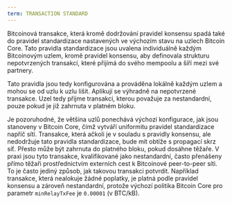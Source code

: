 ```yaml
---
term: TRANSACTION STANDARD
---
```


Bitcoinová transakce, která kromě dodržování pravidel konsensu spadá také do pravidel standardizace nastavených ve výchozím stavu na uzlech Bitcoin Core. Tato pravidla standardizace jsou uvalena individuálně každým Bitcoinovým uzlem, kromě pravidel konsensu, aby definovala strukturu nepotvrzených transakcí, které přijímá do svého mempoolu a šíří mezi své partnery.

Tato pravidla jsou tedy konfigurována a prováděna lokálně každým uzlem a mohou se od uzlu k uzlu lišit. Aplikují se výhradně na nepotvrzené transakce. Uzel tedy přijme transakci, kterou považuje za nestandardní, pouze pokud je již zahrnuta v platném bloku.

Je pozoruhodné, že většina uzlů ponechává výchozí konfigurace, jak jsou stanoveny v Bitcoin Core, čímž vytváří uniformitu pravidel standardizace napříč sítí. Transakce, která ačkoli je v souladu s pravidly konsensu, ale nedodržuje tato pravidla standardizace, bude mít obtíže s propagací skrz síť. Přesto může být zahrnuta do platného bloku, pokud dosáhne těžaře. V praxi jsou tyto transakce, kvalifikované jako nestandardní, často přenášeny přímo těžaři prostřednictvím externích cest k Bitcoinové peer-to-peer síti. To je často jediný způsob, jak takovou transakci potvrdit. Například transakce, která nealokuje žádné poplatky, je platná podle pravidel konsensu a zároveň nestandardní, protože výchozí politika Bitcoin Core pro parametr `minRelayTxFee` je `0.00001` (v BTC/kB).